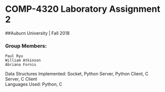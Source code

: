 # COMP-4320 Laboratory Assignment 2

##Auburn University | Fall 2018

### Group Members:
    Paul Ryu
    William Atkinson
    Abriana Fornis
    

Data Structures Implemented: Socket, Python Server, Python Client, C Server, C Client\
Languages Used: Python, C